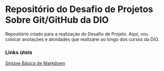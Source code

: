 # Repositório do Desafio de Projetos Sobre Git/GitHub da DIO
Repositório criado para a realização do Desafio de Projeto.
Aqui, vou colocar anotações e atividades que realizarei ao longo dos cursos da DIO.

### Links úteis
[Sintaxe Básica de Markdown](https://www.markdownguide.org/basic-syntax/)
